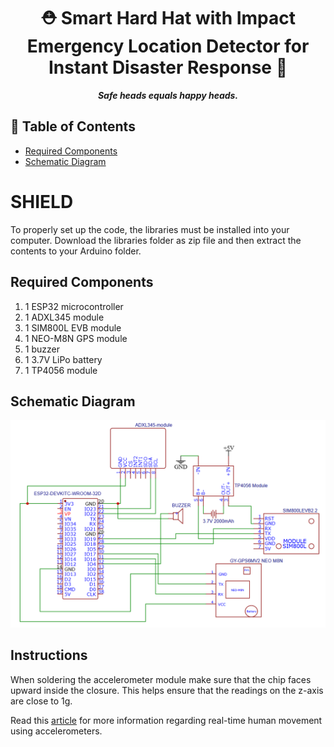 <h1 align="center">
⛑️ Smart Hard Hat with Impact Emergency Location Detector for Instant Disaster Response 🚨
</h1>
<p align="center">
<b><i>Safe heads equals happy heads.</i></b>
</p>

## 📑 Table of Contents
* [Required Components](#required-components)
* [Schematic Diagram](#schematic-diagram)



# SHIELD 
To properly set up the code, the libraries must be installed into your computer. Download the libraries folder as zip file and then extract the contents to your Arduino folder.

<a id="required-components"></a>
## Required Components
1. 1 ESP32 microcontroller
2. 1 ADXL345 module
3. 1 SIM800L EVB module
4. 1 NEO-M8N GPS module
5. 1 buzzer
6. 1 3.7V LiPo battery
7. 1 TP4056 module

<a id="schematic-diagram"></a>
## Schematic Diagram
![SHIELD Wiring Diagram](others/schematic-diagram.png)

## Instructions
When soldering the accelerometer module make sure that the chip faces upward inside the closure. This helps ensure that the readings on the z-axis are close to 1g.


Read this [article](karatonis2006.pdf) for more information regarding real-time human movement using accelerometers.